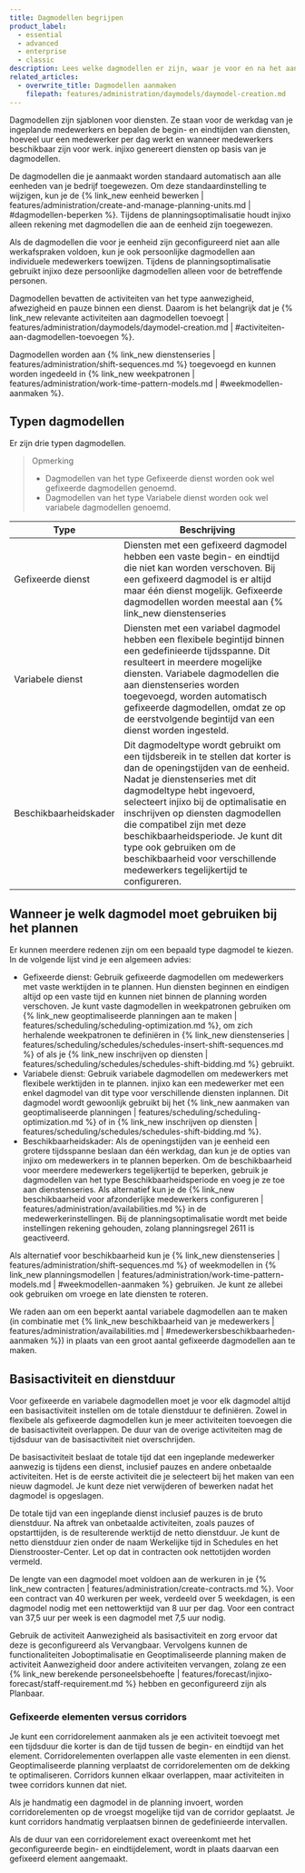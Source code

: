 ```yaml
---
title: Dagmodellen begrijpen
product_label:
  - essential
  - advanced
  - enterprise
  - classic
description: Lees welke dagmodellen er zijn, waar je voor en na het aanmaken van een dagmodel rekening mee moet houden en wat het voor de planning betekent als je een dagmodel wijzigt.
related_articles:
  - overwrite_title: Dagmodellen aanmaken
    filepath: features/administration/daymodels/daymodel-creation.md
---
```


Dagmodellen zijn sjablonen voor diensten. Ze staan voor de werkdag van je ingeplande medewerkers en bepalen de begin- en eindtijden van diensten, hoeveel uur een medewerker per dag werkt en wanneer medewerkers beschikbaar zijn voor werk. injixo genereert diensten op basis van je dagmodellen.

De dagmodellen die je aanmaakt worden standaard automatisch aan alle eenheden van je bedrijf toegewezen. Om deze standaardinstelling te wijzigen, kun je de {% link_new eenheid bewerken | features/administration/create-and-manage-planning-units.md | #dagmodellen-beperken %}. Tijdens de planningsoptimalisatie houdt injixo alleen rekening met dagmodellen die aan de eenheid zijn toegewezen.

Als de dagmodellen die voor je eenheid zijn geconfigureerd niet aan alle werkafspraken voldoen, kun je ook persoonlijke dagmodellen aan individuele medewerkers toewijzen. Tijdens de planningsoptimalisatie gebruikt injixo deze persoonlijke dagmodellen alleen voor de betreffende personen.

Dagmodellen bevatten de activiteiten van het type aanwezigheid, afwezigheid en pauze binnen een dienst. Daarom is het belangrijk dat je {% link_new relevante activiteiten aan dagmodellen toevoegt | features/administration/daymodels/daymodel-creation.md | #activiteiten-aan-dagmodellen-toevoegen %}.

Dagmodellen worden aan {% link_new dienstenseries | features/administration/shift-sequences.md %} toegevoegd en kunnen worden ingedeeld in {% link_new weekpatronen | features/administration/work-time-pattern-models.md | #weekmodellen-aanmaken %}.


## Typen dagmodellen

Er zijn drie typen dagmodellen. 

> Opmerking
> 
> - Dagmodellen van het type Gefixeerde dienst worden ook wel gefixeerde dagmodellen genoemd.<br> 
> - Dagmodellen van het type Variabele dienst worden ook wel variabele dagmodellen genoemd.


| Type                | Beschrijving                                                                                                                                                                                                                                                                                              |
| ------------------- | -------------------------------------------------------------------------------------------------------------------------------------------------------------------------------------------------------------------------------------------------------------------------------------------------------- |
| Gefixeerde dienst         | Diensten met een gefixeerd dagmodel hebben een vaste begin- en eindtijd die niet kan worden verschoven. Bij een gefixeerd dagmodel is er altijd maar één dienst mogelijk. Gefixeerde dagmodellen worden meestal aan {% link_new dienstenseries | features/administration/shift-sequences.md %} toegevoegd.                                      |
| Variabele dienst      | Diensten met een variabel dagmodel hebben een flexibele begintijd binnen een gedefinieerde tijdsspanne. Dit resulteert in meerdere mogelijke diensten. Variabele dagmodellen die aan dienstenseries worden toegevoegd, worden automatisch gefixeerde dagmodellen, omdat ze op de eerstvolgende begintijd van een dienst worden ingesteld. |
| Beschikbaarheidskader | Dit dagmodeltype wordt gebruikt om een tijdsbereik in te stellen dat korter is dan de openingstijden van de eenheid. Nadat je dienstenseries met dit dagmodeltype hebt ingevoerd, selecteert injixo bij de optimalisatie en inschrijven op diensten dagmodellen die compatibel zijn met deze beschikbaarheidsperiode. Je kunt dit type ook gebruiken om de beschikbaarheid voor verschillende medewerkers tegelijkertijd te configureren.          |

## Wanneer je welk dagmodel moet gebruiken bij het plannen

Er kunnen meerdere redenen zijn om een bepaald type dagmodel te kiezen. In de volgende lijst vind je een algemeen advies:

- Gefixeerde dienst: Gebruik gefixeerde dagmodellen om medewerkers met vaste werktijden in te plannen. Hun diensten beginnen en eindigen altijd op een vaste tijd en kunnen niet binnen de planning worden verschoven.
Je kunt vaste dagmodellen in weekpatronen gebruiken om {% link_new geoptimaliseerde planningen aan te maken | features/scheduling/scheduling-optimization.md %}, om zich herhalende weekpatronen te definiëren in {% link_new dienstenseries | features/scheduling/schedules/schedules-insert-shift-sequences.md %} of als je {% link_new inschrijven op diensten | features/scheduling/schedules/schedules-shift-bidding.md %} gebruikt.
- Variabele dienst:  Gebruik variabele dagmodellen om medewerkers met flexibele werktijden in te plannen. injixo kan een medewerker met een enkel dagmodel van dit type voor verschillende diensten inplannen. Dit dagmodel wordt gewoonlijk gebruikt bij het {% link_new aanmaken van geoptimaliseerde planningen | features/scheduling/scheduling-optimization.md %} of in {% link_new inschrijven op diensten | features/scheduling/schedules/schedules-shift-bidding.md %}.
- Beschikbaarheidskader: Als de openingstijden van je eenheid een grotere tijdsspanne beslaan dan één werkdag, dan kun je de opties van injixo om medewerkers in te plannen beperken. Om de beschikbaarheid voor meerdere medewerkers tegelijkertijd te beperken, gebruik je dagmodellen van het type Beschikbaarheidsperiode en voeg je ze toe aan dienstenseries. Als alternatief kun je de {% link_new beschikbaarheid voor afzonderlijke medewerkers configureren | features/administration/availabilities.md %} in de medewerkerinstellingen. Bij de planningsoptimalisatie wordt met beide instellingen rekening gehouden, zolang planningsregel 2611 is geactiveerd.

Als alternatief voor beschikbaarheid kun je {% link_new dienstenseries | features/administration/shift-sequences.md %} of weekmodellen in {% link_new planningsmodellen | features/administration/work-time-pattern-models.md | #weekmodellen-aanmaken %} gebruiken. Je kunt ze allebei ook gebruiken om vroege en late diensten te roteren.

We raden aan om een beperkt aantal variabele dagmodellen aan te maken (in combinatie met {% link_new beschikbaarheid van je medewerkers | features/administration/availabilities.md | #medewerkersbeschikbaarheden-aanmaken %}) in plaats van een groot aantal gefixeerde dagmodellen aan te maken.

## Basisactiviteit en dienstduur

Voor gefixeerde en variabele dagmodellen moet je voor elk dagmodel altijd een basisactiviteit instellen om de totale dienstduur te definiëren. Zowel in flexibele als gefixeerde dagmodellen kun je meer activiteiten toevoegen die de basisactiviteit overlappen. De duur van de overige activiteiten mag de tijdsduur van de basisactiviteit niet overschrijden.

De basisactiviteit beslaat de totale tijd dat een ingeplande medewerker aanwezig is tijdens een dienst, inclusief pauzes en andere onbetaalde activiteiten. Het is de eerste activiteit die je selecteert bij het maken van een nieuw dagmodel. Je kunt deze niet verwijderen of bewerken nadat het dagmodel is opgeslagen.

De totale tijd van een ingeplande dienst inclusief pauzes is de bruto dienstduur. Na aftrek van onbetaalde activiteiten, zoals pauzes of opstarttijden, is de resulterende werktijd de netto dienstduur. Je kunt de netto dienstduur zien onder de naam Werkelijke tijd in Schedules en het Dienstrooster-Center. Let op dat in contracten ook nettotijden worden vermeld. 

De lengte van een dagmodel moet voldoen aan de werkuren in je {% link_new contracten | features/administration/create-contracts.md %}.
Voor een contract van 40 werkuren per week, verdeeld over 5 weekdagen, is een dagmodel nodig met een nettowerktijd van 8 uur per dag. Voor een contract van 37,5 uur per week is een dagmodel met 7,5 uur nodig.

Gebruik de activiteit Aanwezigheid als basisactiviteit en zorg ervoor dat deze is geconfigureerd als Vervangbaar. Vervolgens kunnen de functionaliteiten Joboptimalisatie en Geoptimaliseerde planning maken de activiteit Aanwezigheid door andere activiteiten vervangen, zolang ze een {% link_new berekende personeelsbehoefte | features/forecast/injixo-forecast/staff-requirement.md %} hebben en geconfigureerd zijn als Planbaar.

### Gefixeerde elementen versus corridors

Je kunt een corridorelement aanmaken als je een activiteit toevoegt met een tijdsduur die korter is dan de tijd tussen de begin- en eindtijd van het element. Corridorelementen overlappen alle vaste elementen in een dienst. Geoptimaliseerde planning verplaatst de corridorelementen om de dekking te optimaliseren. Corridors kunnen elkaar overlappen, maar activiteiten in twee corridors kunnen dat niet.

Als je handmatig een dagmodel in de planning invoert, worden corridorelementen op de vroegst mogelijke tijd van de corridor geplaatst. Je kunt corridors handmatig verplaatsen binnen de gedefinieerde intervallen.

Als de duur van een corridorelement exact overeenkomt met het geconfigureerde begin- en eindtijdelement, wordt in plaats daarvan een gefixeerd element aangemaakt.

